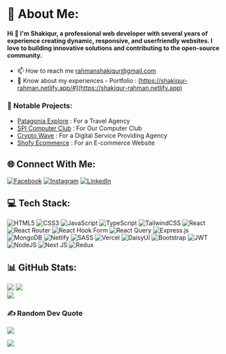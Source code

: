# 💫 About Me:
#### Hi 👋 I'm Shakiqur, a professional web developer with several years of experience creating dynamic, responsive, and userfriendly websites. I love to building innovative solutions and contributing to the open-source community.

- 📫 How to reach me rahmanshakiqur@gmail.com
- 📄 Know about my experiences - Portfolio : [https://shakiqur-rahman.netlify.app/#](https://shakiqur-rahman.netlify.app)

### 🚀 Notable Projects:
- [Patagonia Explore](https://patagoniaexplore.com/) : For a Travel Agency
- [SPI Computer Club](https://computer-club-spi.vercel.app/) : For Our Computer Club
- [Crypto Wave](https://crypto-wave-agency.netlify.app/) : For a Digital Service Providing Agency
- [Shofy Ecommerce](https://shofy-ecommerce.netlify.app/) : For an E-commerce Website



## 🌐 Connect With Me:
[![Facebook](https://img.shields.io/badge/Facebook-%231877F2.svg?logo=Facebook&logoColor=white)](https://facebook.com/shakqur.rahmankayum) [![Instagram](https://img.shields.io/badge/Instagram-%23E4405F.svg?logo=Instagram&logoColor=white)](https://instagram.com/retro_phile__) [![LinkedIn](https://img.shields.io/badge/LinkedIn-%230077B5.svg?logo=linkedin&logoColor=white)](https://linkedin.com/in/shakiqurrahman) 

## 💻 Tech Stack:
![HTML5](https://img.shields.io/badge/html5-%23E34F26.svg?style=for-the-badge&logo=html5&logoColor=white) ![CSS3](https://img.shields.io/badge/css3-%231572B6.svg?style=for-the-badge&logo=css3&logoColor=white) ![JavaScript](https://img.shields.io/badge/javascript-%23323330.svg?style=for-the-badge&logo=javascript&logoColor=%23F7DF1E) ![TypeScript](https://img.shields.io/badge/typescript-%23007ACC.svg?style=for-the-badge&logo=typescript&logoColor=white) ![TailwindCSS](https://img.shields.io/badge/tailwindcss-%2338B2AC.svg?style=for-the-badge&logo=tailwind-css&logoColor=white) ![React](https://img.shields.io/badge/react-%2320232a.svg?style=for-the-badge&logo=react&logoColor=%2361DAFB) ![React Router](https://img.shields.io/badge/React_Router-CA4245?style=for-the-badge&logo=react-router&logoColor=white) ![React Hook Form](https://img.shields.io/badge/React%20Hook%20Form-%23EC5990.svg?style=for-the-badge&logo=reacthookform&logoColor=white) ![React Query](https://img.shields.io/badge/-React%20Query-FF4154?style=for-the-badge&logo=react%20query&logoColor=white) ![Express.js](https://img.shields.io/badge/express.js-%23404d59.svg?style=for-the-badge&logo=express&logoColor=%2361DAFB) ![MongoDB](https://img.shields.io/badge/MongoDB-%234ea94b.svg?style=for-the-badge&logo=mongodb&logoColor=white) ![Netlify](https://img.shields.io/badge/netlify-%23000000.svg?style=for-the-badge&logo=netlify&logoColor=#00C7B7) ![SASS](https://img.shields.io/badge/SASS-hotpink.svg?style=for-the-badge&logo=SASS&logoColor=white) ![Vercel](https://img.shields.io/badge/vercel-%23000000.svg?style=for-the-badge&logo=vercel&logoColor=white) ![DaisyUI](https://img.shields.io/badge/daisyui-5A0EF8?style=for-the-badge&logo=daisyui&logoColor=white) ![Bootstrap](https://img.shields.io/badge/bootstrap-%238511FA.svg?style=for-the-badge&logo=bootstrap&logoColor=white) ![JWT](https://img.shields.io/badge/JWT-black?style=for-the-badge&logo=JSON%20web%20tokens) ![NodeJS](https://img.shields.io/badge/node.js-6DA55F?style=for-the-badge&logo=node.js&logoColor=white) ![Next JS](https://img.shields.io/badge/Next-black?style=for-the-badge&logo=next.js&logoColor=white) ![Redux](https://img.shields.io/badge/redux-%23593d88.svg?style=for-the-badge&logo=redux&logoColor=white)
## 📊 GitHub Stats:
![](https://github-readme-stats.vercel.app/api?username=Shakiqurrahman&theme=radical&hide_border=false&include_all_commits=false&count_private=true)
![](https://github-readme-streak-stats.herokuapp.com/?user=Shakiqurrahman&theme=radical&hide_border=false)<br/>
![](https://github-readme-stats.vercel.app/api/top-langs/?username=Shakiqurrahman&theme=radical&hide_border=false&include_all_commits=false&count_private=true&layout=compact)<br />

### ✍️ Random Dev Quote
![](https://quotes-github-readme.vercel.app/api?type=horizontal&theme=radical)

[![](https://visitcount.itsvg.in/api?id=Shakiqurrahman&icon=0&color=5)](https://visitcount.itsvg.in)

